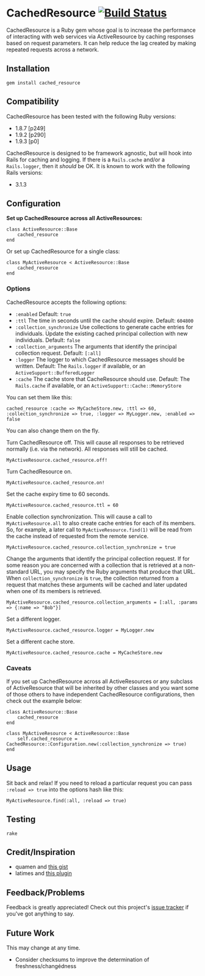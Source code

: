 # CachedResource [![Build Status](https://secure.travis-ci.org/Ahsizara/cached_resource.png)](http://travis-ci.org/Ahsizara/cached_resource)
CachedResource is a Ruby gem whose goal is to increase the performance of interacting with web services via ActiveResource by caching responses based on request parameters.  It can help reduce the lag created by making repeated requests across a network.

## Installation
	gem install cached_resource

## Compatibility
CachedResource has been tested with the following Ruby versions:

* 1.8.7 [p249]
* 1.9.2 [p290]
* 1.9.3 [p0]

CachedResource is designed to be framework agnostic, but will hook into Rails for caching and logging.  If there is a `Rails.cache` and/or a `Rails.logger`, then it _should_ be OK.  It is known to work with the following Rails versions:

* 3.1.3

## Configuration
**Set up CachedResource across all ActiveResources:**

	class ActiveResource::Base
		cached_resource
	end

Or set up CachedResource for a single class:

	class MyActiveResource < ActiveResource::Base
		cached_resource
	end

### Options
CachedResource accepts the following options:

* `:enabled` Default: `true`
* `:ttl` The time in seconds until the cache should expire. Default: `604800`
* `:collection_synchronize` Use collections to generate cache entries for individuals.  Update the existing cached principal collection with new individuals.  Default: `false`
* `:collection_arguments` The arguments that identify the principal collection request. Default: `[:all]`
* `:logger` The logger to which CachedResource messages should be written. Default: The `Rails.logger` if available, or an `ActiveSupport::BufferedLogger`
* `:cache` The cache store that CacheResource should use. Default: The `Rails.cache` if available, or an `ActiveSupport::Cache::MemoryStore`

You can set them like this:

	cached_resource :cache => MyCacheStore.new, :ttl => 60, :collection_synchronize => true, :logger => MyLogger.new, :enabled => false

You can also change them on the fly.

Turn CachedResource off.  This will cause all responses to be retrieved normally (i.e. via the network). All responses will still be cached.

	MyActiveResource.cached_resource.off!

Turn CachedResource on.

	MyActiveResource.cached_resource.on!

Set the cache expiry time to 60 seconds.

	MyActiveResource.cached_resource.ttl = 60

Enable collection synchronization.  This will cause a call to `MyActiveResource.all` to also create cache entries for each of its members.  So, for example, a later call to `MyActiveResource.find(1)` will be read from the cache instead of requested from the remote service.

	MyActiveResource.cached_resource.collection_synchronize = true

Change the arguments that identify the principal collection request.  If for some reason you are concerned with a collection that is retrieved at a non-standard URL, you may specify the Ruby arguments that produce that URL.  When `collection_synchronize` is `true`, the collection returned from a request that matches these arguments will be cached and later updated when one of its members is retrieved.

	MyActiveResource.cached_resource.collection_arguments = [:all, :params => {:name => "Bob"}]

Set a different logger.

	MyActiveResource.cached_resource.logger = MyLogger.new

Set a different cache store.

	MyActiveResource.cached_resource.cache = MyCacheStore.new

### Caveats
If you set up CachedResource across all ActiveResources or any subclass of ActiveResource that will be inherited by other classes and you want some of those others to have independent CachedResource configurations, then check out the example below:

	class ActiveResource::Base
		cached_resource
	end

	class MyActiveResource < ActiveResource::Base
		self.cached_resource = CachedResource::Configuration.new(:collection_synchronize => true)
	end

## Usage
Sit back and relax! If you need to reload a particular request you can pass `:reload => true` into the options hash like this:

	MyActiveResource.find(:all, :reload => true)

## Testing
	rake

## Credit/Inspiration
* quamen and [this gist](http://gist.github.com/947734)
* latimes and [this plugin](http://github.com/latimes/cached_resource)

## Feedback/Problems
Feedback is greatly appreciated! Check out this project's [issue tracker](https://github.com/Ahsizara/cached_resource/issues) if you've got anything to say.

## Future Work
This may change at any time.

* Consider checksums to improve the determination of freshness/changédness
